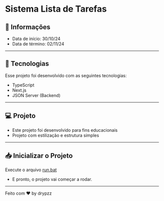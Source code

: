 # Sistema Lista de Tarefas

## 📰 Informações

- Data de início: 30/10/24
- Data de término: 02/11/24

---

## 🚀 Tecnologias

Esse projeto foi desenvolvido com as seguintes tecnologias:

- TypeScript
- Next.js
- JSON Server (Backend)

---

## 💻 Projeto

- Este projeto foi desenvolvido para fins educacionais
- Projeto com estilização e estrutura simples

---

## 📥 Inicializar o Projeto

Execute o arquivo
<a href='https://github.com/drypzz/test-fattocs/blob/master/run.bat'>
  run.bat
</a>
<br />
- E pronto, o projeto vai começar a rodar.
---

Feito com ♥ by drypzz
